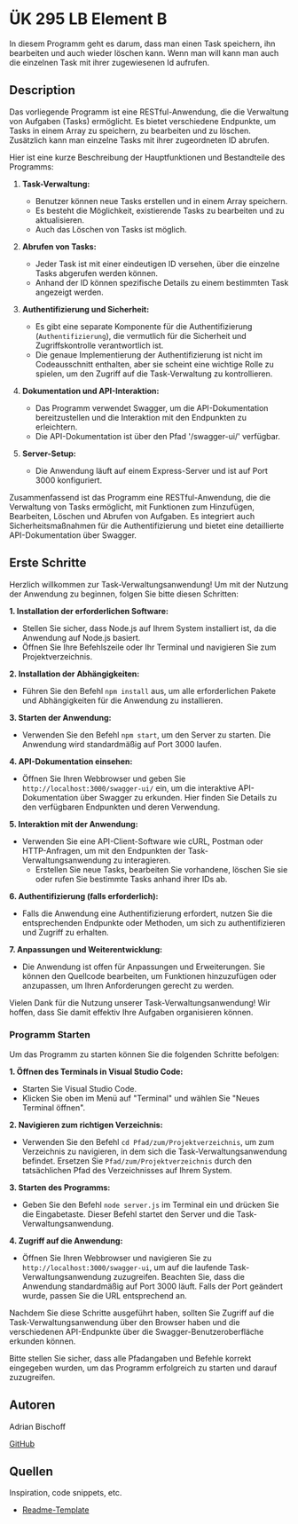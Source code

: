 # ÜK 295 LB Element B

In diesem Programm geht es darum, dass man einen Task speichern, ihn bearbeiten 
und auch wieder löschen kann. Wenn man will kann man auch die einzelnen Task mit ihrer
zugewiesenen Id aufrufen.

## Description

Das vorliegende Programm ist eine RESTful-Anwendung, die die Verwaltung von Aufgaben (Tasks) ermöglicht. Es bietet verschiedene Endpunkte, um Tasks in einem Array zu speichern, zu bearbeiten und zu löschen. Zusätzlich kann man einzelne Tasks mit ihrer zugeordneten ID abrufen.

Hier ist eine kurze Beschreibung der Hauptfunktionen und Bestandteile des Programms:

1. **Task-Verwaltung:**
   - Benutzer können neue Tasks erstellen und in einem Array speichern.
   - Es besteht die Möglichkeit, existierende Tasks zu bearbeiten und zu aktualisieren.
   - Auch das Löschen von Tasks ist möglich.

2. **Abrufen von Tasks:**
   - Jeder Task ist mit einer eindeutigen ID versehen, über die einzelne Tasks abgerufen werden können.
   - Anhand der ID können spezifische Details zu einem bestimmten Task angezeigt werden.

3. **Authentifizierung und Sicherheit:**
   - Es gibt eine separate Komponente für die Authentifizierung (`Authentifizierung`), die vermutlich für die Sicherheit und Zugriffskontrolle verantwortlich ist.
   - Die genaue Implementierung der Authentifizierung ist nicht im Codeausschnitt enthalten, aber sie scheint eine wichtige Rolle zu spielen, um den Zugriff auf die Task-Verwaltung zu kontrollieren.

4. **Dokumentation und API-Interaktion:**
   - Das Programm verwendet Swagger, um die API-Dokumentation bereitzustellen und die Interaktion mit den Endpunkten zu erleichtern.
   - Die API-Dokumentation ist über den Pfad '/swagger-ui/' verfügbar.

5. **Server-Setup:**
   - Die Anwendung läuft auf einem Express-Server und ist auf Port 3000 konfiguriert.

Zusammenfassend ist das Programm eine RESTful-Anwendung, die die Verwaltung von Tasks ermöglicht, mit Funktionen zum Hinzufügen, Bearbeiten, Löschen und Abrufen von Aufgaben. Es integriert auch Sicherheitsmaßnahmen für die Authentifizierung und bietet eine detaillierte API-Dokumentation über Swagger.

## Erste Schritte

Herzlich willkommen zur Task-Verwaltungsanwendung! Um mit der Nutzung der Anwendung zu beginnen, folgen Sie bitte diesen Schritten:

**1. Installation der erforderlichen Software:**
- Stellen Sie sicher, dass Node.js auf Ihrem System installiert ist, da die Anwendung auf Node.js basiert.
- Öffnen Sie Ihre Befehlszeile oder Ihr Terminal und navigieren Sie zum Projektverzeichnis.

**2. Installation der Abhängigkeiten:**
- Führen Sie den Befehl `npm install` aus, um alle erforderlichen Pakete und Abhängigkeiten für die Anwendung zu installieren.

**3. Starten der Anwendung:**
- Verwenden Sie den Befehl `npm start`, um den Server zu starten. Die Anwendung wird standardmäßig auf Port 3000 laufen.

**4. API-Dokumentation einsehen:**
- Öffnen Sie Ihren Webbrowser und geben Sie `http://localhost:3000/swagger-ui/` ein, um die interaktive API-Dokumentation über Swagger zu erkunden. Hier finden Sie Details zu den verfügbaren Endpunkten und deren Verwendung.

**5. Interaktion mit der Anwendung:**
- Verwenden Sie eine API-Client-Software wie cURL, Postman oder HTTP-Anfragen, um mit den Endpunkten der Task-Verwaltungsanwendung zu interagieren.
  - Erstellen Sie neue Tasks, bearbeiten Sie vorhandene, löschen Sie sie oder rufen Sie bestimmte Tasks anhand ihrer IDs ab.

**6. Authentifizierung (falls erforderlich):**
- Falls die Anwendung eine Authentifizierung erfordert, nutzen Sie die entsprechenden Endpunkte oder Methoden, um sich zu authentifizieren und Zugriff zu erhalten.

**7. Anpassungen und Weiterentwicklung:**
- Die Anwendung ist offen für Anpassungen und Erweiterungen. Sie können den Quellcode bearbeiten, um Funktionen hinzuzufügen oder anzupassen, um Ihren Anforderungen gerecht zu werden.

Vielen Dank für die Nutzung unserer Task-Verwaltungsanwendung! Wir hoffen, dass Sie damit effektiv Ihre Aufgaben organisieren können.

### Programm Starten

Um das Programm zu starten können Sie die folgenden Schritte befolgen:

**1. Öffnen des Terminals in Visual Studio Code:**
   - Starten Sie Visual Studio Code.
   - Klicken Sie oben im Menü auf "Terminal" und wählen Sie "Neues Terminal öffnen".

**2. Navigieren zum richtigen Verzeichnis:**
   - Verwenden Sie den Befehl `cd Pfad/zum/Projektverzeichnis`, um zum Verzeichnis zu navigieren, in dem sich die Task-Verwaltungsanwendung befindet. Ersetzen Sie `Pfad/zum/Projektverzeichnis` durch den tatsächlichen Pfad des Verzeichnisses auf Ihrem System.

**3. Starten des Programms:**
   - Geben Sie den Befehl `node server.js` im Terminal ein und drücken Sie die Eingabetaste. Dieser Befehl startet den Server und die Task-Verwaltungsanwendung.

**4. Zugriff auf die Anwendung:**
   - Öffnen Sie Ihren Webbrowser und navigieren Sie zu `http://localhost:3000/swagger-ui`, um auf die laufende Task-Verwaltungsanwendung zuzugreifen. Beachten Sie, dass die Anwendung standardmäßig auf Port 3000 läuft. Falls der Port geändert wurde, passen Sie die URL entsprechend an.

Nachdem Sie diese Schritte ausgeführt haben, sollten Sie Zugriff auf die Task-Verwaltungsanwendung über den Browser haben und die verschiedenen API-Endpunkte über die Swagger-Benutzeroberfläche erkunden können.

Bitte stellen Sie sicher, dass alle Pfadangaben und Befehle korrekt eingegeben wurden, um das Programm erfolgreich zu starten und darauf zuzugreifen.

## Autoren

Adrian Bischoff

[GitHub](https://github.com/CrazyGoast)

## Quellen

Inspiration, code snippets, etc.
* [Readme-Template](https://gist.github.com/DomPizzie/7a5ff55ffa9081f2de27c315f5018afc#file-readme-template-md)